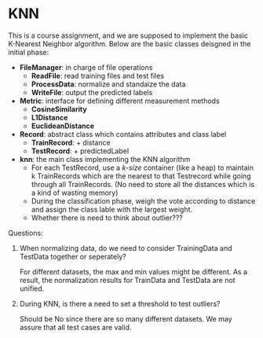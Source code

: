 KNN
===
This is a course assignment, and we are supposed to implement the basic K-Nearest Neighbor algorithm. Below are the basic classes deisgned in the initial phase:	

- **FileManager**: in charge of file operations
	- **ReadFile**: read training files and test files
	- **ProcessData**: normalize and standaize the data
	- **WriteFile**: output the predicted labels
- **Metric**: interface for defining different measurement methods
	- **CosineSimilarity**
	- **L1Distance**
	- **EuclideanDistance**
- **Record**: abstract class which contains attributes and class label
	- **TrainRecord**: + distance
	- **TestRecord**: + predictedLabel
- **knn**: the main class implementing the KNN algorithm
	- For each TestRecord, use a *k-size* container (like a heap) to maintain k TrainRecords which are the nearest to that Testrecord while going through all TrainRecords. (No need to store all the distances which is a kind of wasting memory)
	- During the classification phase, weigh the vote according to distance and assign the class lable with the largest weight.
	- Whether there is need to think about outlier???

Questions:

1. When normalizing data, do we need to consider TrainingData and TestData together or seperately? 

	For different datasets, the max and min values might be different. As a result, the normalization results for TrainData and TestData are not unified.
2. During KNN, is there a need to set a threshold to test outliers? 

	Should be No since there are so many different datasets. We may assure that all test cases are valid.